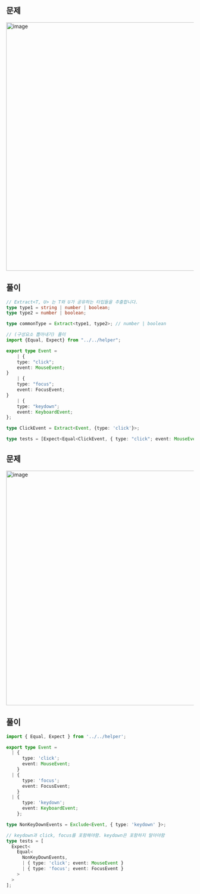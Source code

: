 ## 문제
<img width="666" alt="image" src="https://github.com/KoGaYoung/TS-study/assets/36693355/33c584fa-7c05-425c-a7ae-d535ca84063b">

## 풀이
~~~typescript
// Extract<T, U> 는 T와 U가 공유하는 타입들을 추출합니다.
type type1 = string | number | boolean;
type type2 = number | boolean;

type commonType = Extract<type1, type2>; // number | boolean

// (구성요소 뽑아내기) 풀이
import {Equal, Expect} from "../../helper";

export type Event =
    | {
    type: "click";
    event: MouseEvent;
}
    | {
    type: "focus";
    event: FocusEvent;
}
    | {
    type: "keydown";
    event: KeyboardEvent;
};

type ClickEvent = Extract<Event, {type: 'click'}>;

type tests = [Expect<Equal<ClickEvent, { type: "click"; event: MouseEvent }>>];
~~~

## 문제 
<img width="629" alt="image" src="https://github.com/KoGaYoung/TS-study/assets/36693355/4ca02a16-6f44-4d83-b819-e9aa1476a322">

## 풀이
~~~typescript
import { Equal, Expect } from '../../helper';

export type Event =
  | {
      type: 'click';
      event: MouseEvent;
    }
  | {
      type: 'focus';
      event: FocusEvent;
    }
  | {
      type: 'keydown';
      event: KeyboardEvent;
    };

type NonKeyDownEvents = Exclude<Event, { type: 'keydown' }>;

// keydown과 click, focus를 포함해야함. keydown은 포함하지 말아야함
type tests = [
  Expect<
    Equal<
      NonKeyDownEvents,
      | { type: 'click'; event: MouseEvent }
      | { type: 'focus'; event: FocusEvent }
    >
  >
];

~~~
